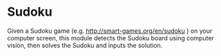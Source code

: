 # Sudoku
Given a Sudoku game (e.g. http://smart-games.org/en/sudoku ) on your computer screen, this module detects the Sudoku board using computer vision, then solves the Sudoku and inputs the solution.

